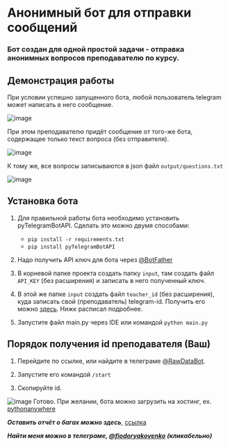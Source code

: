 # Анонимный бот для отправки сообщений
### Бот создан для одной простой задачи - отправка анонимных вопросов преподавателю по курсу.

## Демонстрация работы
При условии успешно запущенного бота, любой пользователь telegram может написать в него сообщение.

![image](https://user-images.githubusercontent.com/59223504/221155727-b91b73fb-8633-42e4-8c84-0e4c5e109d1d.png)

При этом преподавателю придёт сообщение от того-же бота, содержащее только текст вопроса (без отправителя).

![image](https://user-images.githubusercontent.com/59223504/221155997-c6e009a0-92ca-44c8-bbed-cfdea5fb4a93.png)

К тому же, все вопросы записываются в json файл ```output/questions.txt```

![image](https://user-images.githubusercontent.com/59223504/221156356-14e0c003-4697-4711-bf8f-5cbf196d1dda.png)

## Установка бота

1. Для правильной работы бота необходимо установить pyTelegramBotAPI. Сделать это можно двумя способами: 
    * ```pip install -r requirements.txt```
    *  ```pip install pyTelegramBotAPI```

2. Надо получить API ключ для бота через [@BotFather](https://t.me/BotFather)

3. В корневой папке проекта создать папку ```input```, там создать файл ```API_KEY``` (без расширения) и записать в него полученный ключ.

4. В этой же папке ```input``` создать файл ```teacher_id``` (без расширения), куда записать свой (преподаватель) telegram-id. Получить его можно [здесь](https://t.me/RawDataBot). Нижк расписал подробнее.

5. Запустите файл main.py через IDE или командой ```python main.py```

## Порядок получения id преподавателя (Ваш)

1. Перейдите по ссылке, или найдите в телеграме [@RawDataBot](https://t.me/RawDataBot).

2. Запустите его командой ```/start```

3. Скопируйте id.

![image](https://user-images.githubusercontent.com/59223504/221158672-01bb8a54-c90d-4e5a-bfeb-90d751cc73ad.png)
Готово. При желании, бота можно загрузить на хостинг, ex. [pythonanywhere](https://www.pythonanywhere.com/)

***Оставить отчёт о багах можно здесь***, [ссылка](https://github.com/limepillX/anon_questions_bot/issues)

***Найти меня можно в телеграме, [@fiodoryakovenko](https://t.me/fiodoryakovenko) (кликабельно)***

